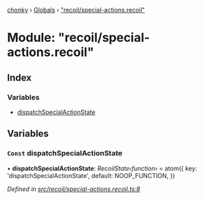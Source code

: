 [chonky](../README.md) › [Globals](../globals.md) › ["recoil/special-actions.recoil"](_recoil_special_actions_recoil_.md)

# Module: "recoil/special-actions.recoil"

## Index

### Variables

* [dispatchSpecialActionState](_recoil_special_actions_recoil_.md#const-dispatchspecialactionstate)

## Variables

### `Const` dispatchSpecialActionState

• **dispatchSpecialActionState**: *RecoilState‹function›* = atom<InternalSpecialActionDispatcher>({
    key: 'dispatchSpecialActionState',
    default: NOOP_FUNCTION,
})

*Defined in [src/recoil/special-actions.recoil.ts:8](https://github.com/TimboKZ/Chonky/blob/ce1f2d4/src/recoil/special-actions.recoil.ts#L8)*
